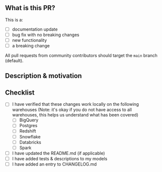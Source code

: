 
## What is this PR?
This is a:
- [ ] documentation update
- [ ] bug fix with no breaking changes
- [ ] new functionality
- [ ] a breaking change

All pull requests from community contributors should target the `main` branch (default).

## Description & motivation
<!---
Describe your changes, and why you're making them. Be as descriptive as possible!
-->

## Checklist
- [ ] I have verified that these changes work locally on the following warehouses (Note: it's okay if you do not have access to all warehouses, this helps us understand what has been covered)
    - [ ] BigQuery
    - [ ] Postgres
    - [ ] Redshift
    - [ ] Snowflake
    - [ ] Databricks
    - [ ] Spark
- [ ] I have updated the README.md (if applicable)
- [ ] I have added tests & descriptions to my models
- [ ] I have added an entry to CHANGELOG.md
